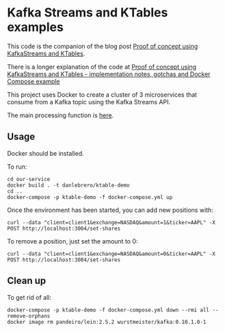 # Kafka Streams and KTables examples

This code is the companion of the blog post [Proof of concept using KafkaStreams and KTables](http://danlebrero.com/2017/01/05/proof-of-concept-using-kafkastreams-and-ktables/). 

There is a longer explanation of the code at [Proof of concept using KafkaStreams and KTables - implementation notes, gotchas and Docker Compose example](http://danlebrero.com/2017/01/06/proof-of-concept-using-kafkastreams-and-ktables-implementation-notes-gotchas-and-docker-compose/)

This project uses Docker to create a cluster of 3 microservices that consume from a Kafka topic using the
Kafka Streams API.

The main processing function is [here](our-service/src/our_service/kafka_streams.clj#L55).

## Usage

Docker should be installed.

To run:

    cd our-service
    docker build . -t danlebrero/ktable-demo
    cd ..
    docker-compose -p ktable-demo -f docker-compose.yml up
     
Once the environment has been started, you can add new positions with:

    curl --data "client=client1&exchange=NASDAQ&amount=1&ticker=AAPL" -X POST http://localhost:3004/set-shares

To remove a position, just set the amount to 0:

    curl --data "client=client1&exchange=NASDAQ&amount=0&ticker=AAPL" -X POST http://localhost:3004/set-shares
     
## Clean up

To get rid of all:

    docker-compose -p ktable-demo -f docker-compose.yml down --rmi all --remove-orphans
    docker image rm pandeiro/lein:2.5.2 wurstmeister/kafka:0.10.1.0-1
